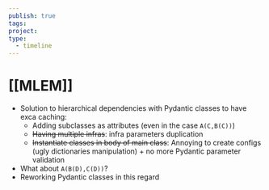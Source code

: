 ```yaml
---
publish: true
tags: 
project: 
type:
  - timeline
---
```

# [[MLEM]]
- Solution to hierarchical dependencies with Pydantic classes to have exca caching:
	- Adding subclasses as attributes (even in the case `A(C,B(C))`)
	- ~~Having multiple infras~~: infra parameters duplication
	- ~~Instantiate classes in body of main class~~: Annoying to create configs (ugly dictionaries manipulation) + no more Pydantic parameter validation
- What about `A(B(D),C(D))`?
- Reworking Pydantic classes in this regard